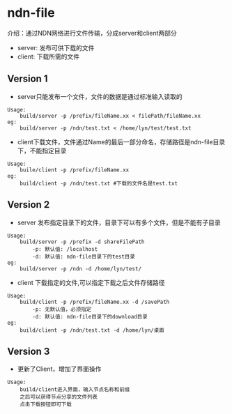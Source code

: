 # ndn-file
介绍：通过NDN网络进行文件传输，分成server和client两部分
* server: 发布可供下载的文件
* client: 下载所需的文件

## Version 1
* server只能发布一个文件，文件的数据是通过标准输入读取的 
```
Usage: 
    build/server -p /prefix/fileName.xx < filePath/fileName.xx
eg: 
    build/server -p /ndn/test.txt < /home/lyn/test/test.txt
```

* client下载文件，文件通过Name的最后一部分命名，存储路径是ndn-file目录下，不能指定目录
```
Usage: 
    buile/client -p /prefix/fileName.xx
eg: 
    build/client -p /ndn/test.txt #下载的文件名是test.txt
```

## Version 2
* server 发布指定目录下的文件，目录下可以有多个文件，但是不能有子目录
```
Usage:
    build/server -p /prefix -d shareFilePath
        -p: 默认值: /localhost
        -d: 默认值: ndn-file目录下的test目录
eg:
    build/server -p /ndn -d /home/lyn/test/
```

* client 下载指定的文件,可以指定下载之后文件存储路径
```
Usage:
    build/client -p /prefix/fileName.xx -d /savePath
        -p: 无默认值，必须指定
        -d: 默认值: ndn-file目录下的download目录
eg:
    build/client -p /ndn/test.txt -d /home/lyn/桌面
```
## Version 3
* 更新了Client，增加了界面操作
```
Usage:
    build/client进入界面，输入节点名称和前缀
    之后可以获得节点分享的文件列表
    点击下载按钮即可下载
```